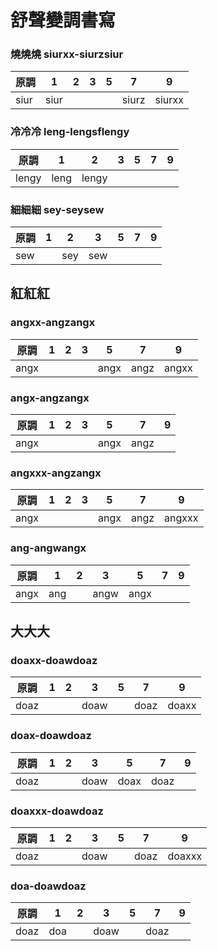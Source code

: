 # 舒聲變調書寫

### 燒燒燒 siurxx-siurzsiur

| 原調 | 1 | 2 | 3 | 5 | 7 | 9 |
| --- | --- | --- | --- | --- | --- | --- |
| siur | siur | | | | siurz | siurxx |

### 冷冷冷 leng-lengsflengy

| 原調 | 1 | 2 | 3 | 5 | 7 | 9 |
| --- | --- | --- | --- | --- | --- | --- |
| lengy | leng | lengy | | | | |

### 細細細 sey-seysew

| 原調 | 1 | 2 | 3 | 5 | 7 | 9 |
| --- | --- | --- | --- | --- | --- | --- |
| sew | | sey | sew | | | |

## 紅紅紅

### angxx-angzangx

| 原調 | 1 | 2 | 3 | 5 | 7 | 9 |
| --- | --- | --- | --- | --- | --- | --- |
| angx | | | | angx | angz | angxx |

### angx-angzangx

| 原調 | 1 | 2 | 3 | 5 | 7 | 9 |
| --- | --- | --- | --- | --- | --- | --- |
| angx | | | | angx | angz | |

### angxxx-angzangx

| 原調 | 1 | 2 | 3 | 5 | 7 | 9 |
| --- | --- | --- | --- | --- | --- | --- |
| angx | | | | angx | angz | angxxx |

### ang-angwangx

| 原調 | 1 | 2 | 3 | 5 | 7 | 9 |
| --- | --- | --- | --- | --- | --- | --- |
| angx | ang | | angw | angx | | |

## 大大大

### doaxx-doawdoaz

| 原調 | 1 | 2 | 3 | 5 | 7 | 9 |
| --- | --- | --- | --- | --- | --- | --- |
| doaz | | | doaw | | doaz | doaxx |

### doax-doawdoaz

| 原調 | 1 | 2 | 3 | 5 | 7 | 9 |
| --- | --- | --- | --- | --- | --- | --- |
| doaz | | | doaw | doax | doaz | |

### doaxxx-doawdoaz

| 原調 | 1 | 2 | 3 | 5 | 7 | 9 |
| --- | --- | --- | --- | --- | --- | --- |
| doaz | | | doaw | | doaz | doaxxx |

### doa-doawdoaz

| 原調 | 1 | 2 | 3 | 5 | 7 | 9 |
| --- | --- | --- | --- | --- | --- | --- |
| doaz | doa | | doaw | | doaz | |
